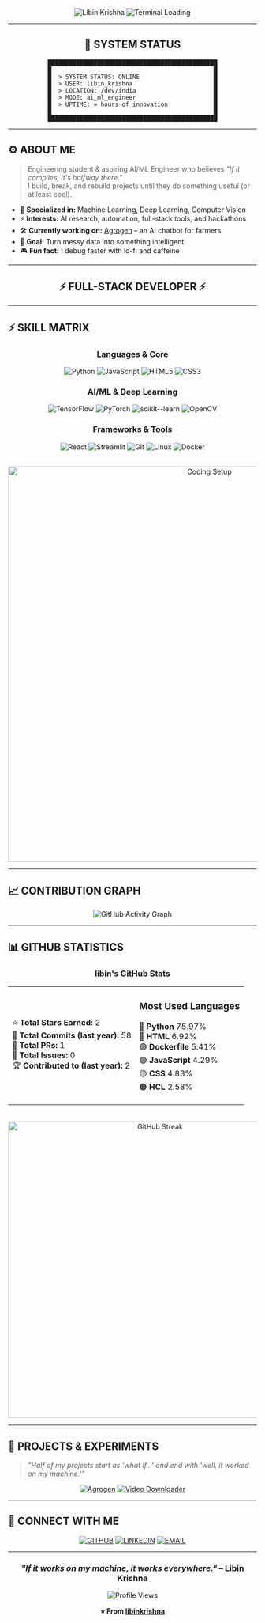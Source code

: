 <div align="center">

<img src="https://readme-typing-svg.herokuapp.com?font=Fira+Code&weight=700&size=35&duration=2000&pause=500&color=FF0000&center=true&vCenter=true&width=1000&lines=LIBIN+KRISHNA" alt="Libin Krishna">

<img src="https://readme-typing-svg.herokuapp.com?font=Fira+Code&size=18&duration=3000&pause=1000&color=00FF41&center=true&vCenter=true&multiline=true&width=600&height=100&lines=%3E+ACCESSING+MAINFRAME...;%3E+LOADING+PROFILE_DATA.exe;%3E+CONNECTION+ESTABLISHED+✅" alt="Terminal Loading">

</div>

---

<div align="center">

## 🔧 SYSTEM STATUS

```
████████████████████████████████████████████████
█                                              █
█  > SYSTEM STATUS: ONLINE                     █
█  > USER: libin_krishna                       █
█  > LOCATION: /dev/india                      █
█  > MODE: ai_ml_engineer                      █
█  > UPTIME: ∞ hours of innovation             █
█                                              █
████████████████████████████████████████████████
```

</div>

---

## ⚙️ ABOUT ME

> Engineering student & aspiring AI/ML Engineer who believes *"If it compiles, it's halfway there."*  
> I build, break, and rebuild projects until they do something useful (or at least cool).

- 🧠 **Specialized in:** Machine Learning, Deep Learning, Computer Vision
- ⚡ **Interests:** AI research, automation, full-stack tools, and hackathons
- 🛠 **Currently working on:** [Agrogen](https://github.com/libinkrishna/Agrogen) – an AI chatbot for farmers
- 🎯 **Goal:** Turn messy data into something intelligent
- 🎮 **Fun fact:** I debug faster with lo-fi and caffeine

---

<div align="center">

## ⚡ FULL-STACK DEVELOPER ⚡

</div>

---

## ⚡ SKILL MATRIX

<div align="center">

### Languages & Core
![Python](https://img.shields.io/badge/Python-3776AB?style=for-the-badge&logo=python&logoColor=white)
![JavaScript](https://img.shields.io/badge/JavaScript-F7DF1E?style=for-the-badge&logo=javascript&logoColor=black)
![HTML5](https://img.shields.io/badge/HTML5-E34F26?style=for-the-badge&logo=html5&logoColor=white)
![CSS3](https://img.shields.io/badge/CSS3-1572B6?style=for-the-badge&logo=css3&logoColor=white)

### AI/ML & Deep Learning
![TensorFlow](https://img.shields.io/badge/TensorFlow-FF6F00?style=for-the-badge&logo=tensorflow&logoColor=white)
![PyTorch](https://img.shields.io/badge/PyTorch-EE4C2C?style=for-the-badge&logo=pytorch&logoColor=white)
![scikit--learn](https://img.shields.io/badge/scikit--learn-F7931E?style=for-the-badge&logo=scikit-learn&logoColor=white)
![OpenCV](https://img.shields.io/badge/OpenCV-5C3EE8?style=for-the-badge&logo=opencv&logoColor=white)

### Frameworks & Tools
![React](https://img.shields.io/badge/React-20232A?style=for-the-badge&logo=react&logoColor=61DAFB)
![Streamlit](https://img.shields.io/badge/Streamlit-FF4B4B?style=for-the-badge&logo=streamlit&logoColor=white)
![Git](https://img.shields.io/badge/Git-F05032?style=for-the-badge&logo=git&logoColor=white)
![Linux](https://img.shields.io/badge/Linux-FCC624?style=for-the-badge&logo=linux&logoColor=black)
![Docker](https://img.shields.io/badge/Docker-2496ED?style=for-the-badge&logo=docker&logoColor=white)

<br>

<!-- Replace with your own cyberpunk/retro coding image -->
<img src="https://your-image-url-here.gif](https://www.pinterest.com/pin/107382772362498471/" alt="Coding Setup" width="800"/>

</div>

---

## 📈 CONTRIBUTION GRAPH

<div align="center">

![GitHub Activity Graph](https://github-readme-activity-graph.vercel.app/graph?username=libinkrishna&theme=react-dark&hide_border=true&area=true)

</div>

---


## 📊 GITHUB STATISTICS

<div align="center">

### libin's GitHub Stats

<table>
<tr>
<td>

⭐ **Total Stars Earned:** 2  
📝 **Total Commits (last year):** 58  
🔀 **Total PRs:** 1  
🐛 **Total Issues:** 0  
🏆 **Contributed to (last year):** 2

</td>
<td>

### Most Used Languages

🔵 **Python** 75.97%  
🔴 **HTML** 6.92%  
🟣 **Dockerfile** 5.41%  
🟢 **JavaScript** 4.29%  
🟡 **CSS** 4.83%  
🟠 **HCL** 2.58%

</td>
</tr>
</table>

<br>

<img src="https://github-readme-streak-stats.herokuapp.com/?user=libinkrishna&theme=radical&hide_border=true" alt="GitHub Streak" width="600"/>

</div>

---

## 🚀 PROJECTS & EXPERIMENTS

> *"Half of my projects start as 'what if…' and end with 'well, it worked on my machine.'"*

<div align="center">

[![Agrogen](https://github-readme-stats.vercel.app/api/pin/?username=libinkrishna&repo=Agrogen&theme=radical&hide_border=true)](https://github.com/libinkrishna/Agrogen)
[![Video Downloader](https://github-readme-stats.vercel.app/api/pin/?username=libinkrishna&repo=video-downloader&theme=radical&hide_border=true)](https://github.com/libinkrishna/video-downloader)

</div>

---

## 📡 CONNECT WITH ME

<div align="center">

[![GITHUB](https://img.shields.io/badge/GITHUB-LIBINKRISHNA-181717?style=for-the-badge&logo=github)](https://github.com/libinkrishna)
[![LINKEDIN](https://img.shields.io/badge/LINKEDIN-LIBIN_KRISHNA-0A66C2?style=for-the-badge&logo=linkedin)](https://linkedin.com/in/libinkrishna)
[![EMAIL](https://img.shields.io/badge/EMAIL-LIBINKRISHNA@GMAIL.COM-EA4335?style=for-the-badge&logo=gmail&logoColor=white)](mailto:libinkrishna@gmail.com)

</div>

---

<div align="center">

### *"If it works on my machine, it works everywhere."* – Libin Krishna

![Profile Views](https://komarev.com/ghpvc/?username=libinkrishna&style=for-the-badge&color=00ff99)

**⭐ From [libinkrishna](https://github.com/libinkrishna)**

</div>
